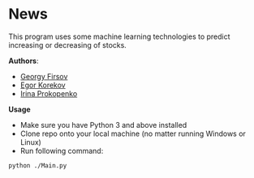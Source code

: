 # News

This program uses some machine learning technologies to predict increasing or decreasing of stocks.

**Authors**: 
* [Georgy Firsov](https://github.com/GeorgyFirsov)
* [Egor Korekov](https://github.com/Kron610)
* [Irina Prokopenko](https://github.com/shybotan)

**Usage**
* Make sure you have Python 3 and above installed
* Clone repo onto your local machine (no matter running Windows or Linux)
* Run following command:
```
python ./Main.py
```
